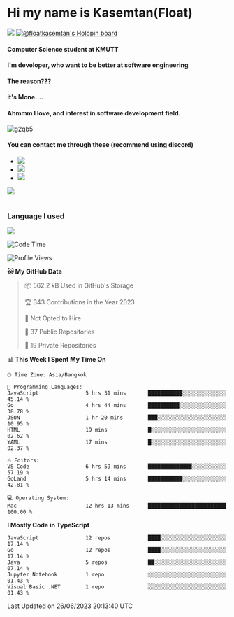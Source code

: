 # Hi my name is Kasemtan(Float)
![](https://64.media.tumblr.com/9c2a8f831efe8da556ffbf89cebb52c9/b86c1ab833a37e32-93/s1280x1920/d000dc22f75df64be2bc150f5fa69c4f6df6bb07.gifv)
[![@floatkasemtan's Holopin board](https://holopin.me/floatkasemtan)](https://holopin.io/@floatkasemtan)
#### Computer Science student at KMUTT
#### I'm developer, who want to be better at software engineering
#### The reason???
#### it's Mone.... 
#### Ahmmm I love, and interest in software development field.
![g2qb5](https://user-images.githubusercontent.com/69688279/175812510-9235eaf7-72f7-40d3-b163-56efa9aa5c6b.gif)

#### You can contact me through these (recommend using discord)
- [![](https://img.shields.io/badge/Discord-5865F2?logo=Discord&logoColor=white)](https://discordapp.com/users/278155096225742848)
- [![](https://img.shields.io/badge/Facebook-1877F2?logo=facebook&logoColor=white)](https://www.facebook.com/float.teavasirichokchai/)
- [![](https://img.shields.io/badge/linkedin-0A66C2?logo=linkedin&logoColor=white)](https://www.linkedin.com/in/floatkasemtan/)

[![](https://github-readme-stats.vercel.app/api?username=FloatKasemtan&show_icons=true&theme=nightowl)]()
#
### Language I used
[![](https://github-readme-stats.vercel.app/api/top-langs/?username=FloatKasemtan&layout=compact&theme=nightowl)]()
<!--START_SECTION:waka-->
![Code Time](http://img.shields.io/badge/Code%20Time-1%2C147%20hrs%2027%20mins-blue)

![Profile Views](http://img.shields.io/badge/Profile%20Views-13-blue)

**🐱 My GitHub Data** 

> 📦 562.2 kB Used in GitHub's Storage 
 > 
> 🏆 343 Contributions in the Year 2023
 > 
> 🚫 Not Opted to Hire
 > 
> 📜 37 Public Repositories 
 > 
> 🔑 19 Private Repositories 
 > 
📊 **This Week I Spent My Time On** 

```text
🕑︎ Time Zone: Asia/Bangkok

💬 Programming Languages: 
JavaScript               5 hrs 31 mins       ███████████░░░░░░░░░░░░░░   45.14 % 
Go                       4 hrs 44 mins       ██████████░░░░░░░░░░░░░░░   38.78 % 
JSON                     1 hr 20 mins        ███░░░░░░░░░░░░░░░░░░░░░░   10.95 % 
HTML                     19 mins             █░░░░░░░░░░░░░░░░░░░░░░░░   02.62 % 
YAML                     17 mins             █░░░░░░░░░░░░░░░░░░░░░░░░   02.37 % 

🔥 Editors: 
VS Code                  6 hrs 59 mins       ██████████████░░░░░░░░░░░   57.19 % 
GoLand                   5 hrs 14 mins       ███████████░░░░░░░░░░░░░░   42.81 % 

💻 Operating System: 
Mac                      12 hrs 13 mins      █████████████████████████   100.00 % 
```

**I Mostly Code in TypeScript** 

```text
JavaScript               12 repos            ████░░░░░░░░░░░░░░░░░░░░░   17.14 % 
Go                       12 repos            ████░░░░░░░░░░░░░░░░░░░░░   17.14 % 
Java                     5 repos             ██░░░░░░░░░░░░░░░░░░░░░░░   07.14 % 
Jupyter Notebook         1 repo              ░░░░░░░░░░░░░░░░░░░░░░░░░   01.43 % 
Visual Basic .NET        1 repo              ░░░░░░░░░░░░░░░░░░░░░░░░░   01.43 % 
```




 Last Updated on 26/06/2023 20:13:40 UTC
<!--END_SECTION:waka-->
<!--
**FloatKasemtan/FloatKasemtan** is a ✨ _special_ ✨ repository because its `README.md` (this file) appears on your GitHub profile.

Here are some ideas to get you started:

- 🔭 I’m currently working on ...
- 🌱 I’m currently learning ...
- 👯 I’m looking to collaborate on ...
- 🤔 I’m looking for help with ...
- 💬 Ask me about ...
- 📫 How to reach me: ...
- 😄 Pronouns: ...
- ⚡ Fun fact: ...
-->
